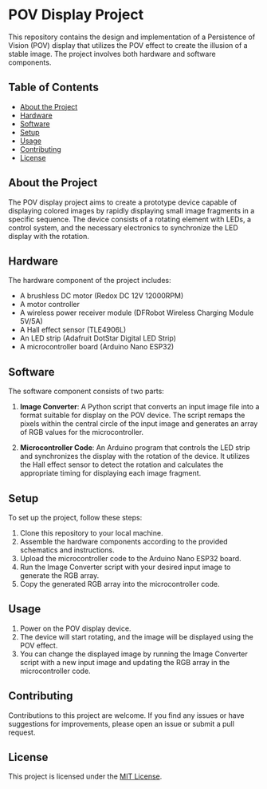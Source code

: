 # POV Display Project

This repository contains the design and implementation of a Persistence of Vision (POV) display that utilizes the POV effect to create the illusion of a stable image. The project involves both hardware and software components.

## Table of Contents

- [About the Project](#about-the-project)
- [Hardware](#hardware)
- [Software](#software)
- [Setup](#setup)
- [Usage](#usage)
- [Contributing](#contributing)
- [License](#license)

## About the Project

The POV display project aims to create a prototype device capable of displaying colored images by rapidly displaying small image fragments in a specific sequence. The device consists of a rotating element with LEDs, a control system, and the necessary electronics to synchronize the LED display with the rotation.

## Hardware

The hardware component of the project includes:

- A brushless DC motor (Redox DC 12V 12000RPM)
- A motor controller
- A wireless power receiver module (DFRobot Wireless Charging Module 5V/5A)
- A Hall effect sensor (TLE4906L)
- An LED strip (Adafruit DotStar Digital LED Strip)
- A microcontroller board (Arduino Nano ESP32)

## Software

The software component consists of two parts:

1. **Image Converter**: A Python script that converts an input image file into a format suitable for display on the POV device. The script remaps the pixels within the central circle of the input image and generates an array of RGB values for the microcontroller.

2. **Microcontroller Code**: An Arduino program that controls the LED strip and synchronizes the display with the rotation of the device. It utilizes the Hall effect sensor to detect the rotation and calculates the appropriate timing for displaying each image fragment.

## Setup

To set up the project, follow these steps:

1. Clone this repository to your local machine.
2. Assemble the hardware components according to the provided schematics and instructions.
3. Upload the microcontroller code to the Arduino Nano ESP32 board.
4. Run the Image Converter script with your desired input image to generate the RGB array.
5. Copy the generated RGB array into the microcontroller code.

## Usage

1. Power on the POV display device.
2. The device will start rotating, and the image will be displayed using the POV effect.
3. You can change the displayed image by running the Image Converter script with a new input image and updating the RGB array in the microcontroller code.

## Contributing

Contributions to this project are welcome. If you find any issues or have suggestions for improvements, please open an issue or submit a pull request.

## License

This project is licensed under the [MIT License](LICENSE).

